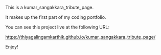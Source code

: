This is a kumar_sangakkara_tribute_page.

It makes up the first part of my coding portfolio.

You can see this project live at the following URL:

https://thiyagalingamkarthik.github.io/kumar_sangakkara_tribute_page/

Enjoy!
